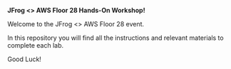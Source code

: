 **JFrog <> AWS Floor 28 Hands-On Workshop!**

Welcome to the JFrog <> AWS Floor 28 event. 

In this repository you will find all the instructions and relevant materials to complete each lab. 

Good Luck! 